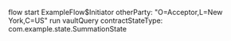 flow start ExampleFlow$Initiator otherParty: "O=Acceptor,L=New York,C=US"
run vaultQuery contractStateType: com.example.state.SummationState